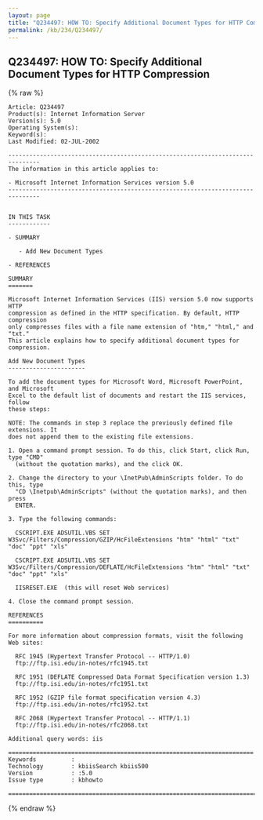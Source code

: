 ```yaml
---
layout: page
title: "Q234497: HOW TO: Specify Additional Document Types for HTTP Compression"
permalink: /kb/234/Q234497/
---
```


## Q234497: HOW TO: Specify Additional Document Types for HTTP Compression

{% raw %}

	Article: Q234497
	Product(s): Internet Information Server
	Version(s): 5.0
	Operating System(s): 
	Keyword(s): 
	Last Modified: 02-JUL-2002
	
	-------------------------------------------------------------------------------
	The information in this article applies to:
	
	- Microsoft Internet Information Services version 5.0 
	-------------------------------------------------------------------------------
	
	
	IN THIS TASK
	------------
	
	- SUMMARY
	
	   - Add New Document Types
	
	- REFERENCES
	
	SUMMARY
	=======
	
	Microsoft Internet Information Services (IIS) version 5.0 now supports HTTP
	compression as defined in the HTTP specification. By default, HTTP compression
	only compresses files with a file name extension of "htm," "html," and "txt."
	This article explains how to specify additional document types for compression.
	
	Add New Document Types
	----------------------
	
	To add the document types for Microsoft Word, Microsoft PowerPoint, and Microsoft
	Excel to the default list of documents and restart the IIS services, follow
	these steps:
	
	NOTE: The commands in step 3 replace the previously defined file extensions. It
	does not append them to the existing file extensions.
	
	1. Open a command prompt session. To do this, click Start, click Run, type "CMD"
	  (without the quotation marks), and the click OK.
	
	2. Change the directory to your \InetPub\AdminScripts folder. To do this, type
	  "CD \Inetpub\AdminScripts" (without the quotation marks), and then press
	  ENTER.
	
	3. Type the following commands:
	
	  CSCRIPT.EXE ADSUTIL.VBS SET W3Svc/Filters/Compression/GZIP/HcFileExtensions "htm" "html" "txt" "doc" "ppt" "xls"
	
	  CSCRIPT.EXE ADSUTIL.VBS SET W3Svc/Filters/Compression/DEFLATE/HcFileExtensions "htm" "html" "txt" "doc" "ppt" "xls"
	
	  IISRESET.EXE  (this will reset Web services)
	
	4. Close the command prompt session.
	
	REFERENCES
	==========
	
	For more information about compression formats, visit the following Web sites:
	
	  RFC 1945 (Hypertext Transfer Protocol -- HTTP/1.0)
	  ftp://ftp.isi.edu/in-notes/rfc1945.txt
	
	  RFC 1951 (DEFLATE Compressed Data Format Specification version 1.3)
	  ftp://ftp.isi.edu/in-notes/rfc1951.txt
	
	  RFC 1952 (GZIP file format specification version 4.3)
	  ftp://ftp.isi.edu/in-notes/rfc1952.txt
	
	  RFC 2068 (Hypertext Transfer Protocol -- HTTP/1.1)
	  ftp://ftp.isi.edu/in-notes/rfc2068.txt
	
	Additional query words: iis
	
	======================================================================
	Keywords          :  
	Technology        : kbiisSearch kbiis500
	Version           : :5.0
	Issue type        : kbhowto
	
	=============================================================================
	

{% endraw %}
